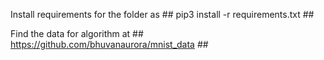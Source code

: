 Install requirements for the folder as ## pip3 install -r requirements.txt ##

Find the data for algorithm at ## https://github.com/bhuvanaurora/mnist_data ##
